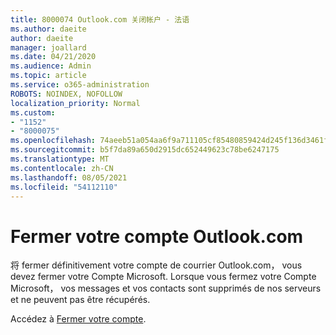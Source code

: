```yaml
---
title: 8000074 Outlook.com 关闭帐户 - 法语
ms.author: daeite
author: daeite
manager: joallard
ms.date: 04/21/2020
ms.audience: Admin
ms.topic: article
ms.service: o365-administration
ROBOTS: NOINDEX, NOFOLLOW
localization_priority: Normal
ms.custom:
- "1152"
- "8000075"
ms.openlocfilehash: 74aeeb51a054aa6f9a711105cf85480859424d245f136d3461fdcdb9f1115146
ms.sourcegitcommit: b5f7da89a650d2915dc652449623c78be6247175
ms.translationtype: MT
ms.contentlocale: zh-CN
ms.lasthandoff: 08/05/2021
ms.locfileid: "54112110"
---
```

# <a name="fermer-votre-compte-outlookcom"></a>Fermer votre compte Outlook.com

将 fermer définitivement votre compte de courrier Outlook.com， vous devez fermer votre Compte Microsoft. Lorsque vous fermez votre Compte Microsoft， vos messages et vos contacts sont supprimés de nos serveurs et ne peuvent pas être récupérés.

Accédez à [Fermer votre compte](https://support.office.com/fr-fr/article/fermer-votre-compte-outlook-com-564b801e-2a47-4cb2-afa8-12ead3185038?ui=fr-FR&rs=fr-FR&ad=FR?wt.mc_id=Office_Outlook_com_Alchemy).